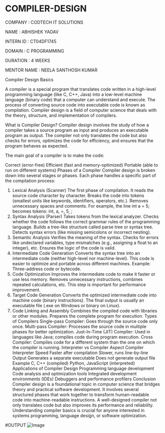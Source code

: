 # COMPILER-DESIGN

COMPANY : CODTECH IT SOLUTIONS

NAME : ABHISHEK YADAV

INTERN ID : CT04DF1745

DOMAIN : C PROGRAMMING

DURATION : 4 WEEKS

MENTOR NAME : NEELA SANTHOSH KUMAR

Compiler Design Basics

A compiler is a special program that translates code written in a high-level programming language (like C, C++, Java) into a low-level machine language (binary code) that a computer can understand and execute. The process of converting source code into executable code is known as compilation. Compiler design is a field of computer science that deals with the theory, structure, and implementation of compilers.

What is Compiler Design?
Compiler design involves the study of how a compiler takes a source program as input and produces an executable program as output. The compiler not only translates the code but also checks for errors, optimizes the code for efficiency, and ensures that the program behaves as expected.

The main goal of a compiler is to make the code:

Correct (error-free)
Efficient (fast and memory-optimized)
Portable (able to run on different systems)
Phases of a Compiler
Compiler design is broken down into several stages or phases. Each phase handles a specific part of the compilation process:

1. Lexical Analysis (Scanner)
The first phase of compilation.
It reads the source code character by character.
Breaks the code into tokens (smallest units like keywords, identifiers, operators, etc.).
Removes unnecessary spaces and comments.
For example, the line int a = 5; becomes tokens: int, a, =, 5, ;
2. Syntax Analysis (Parser)
Takes tokens from the lexical analyzer.
Checks whether the code follows the correct grammar rules of the programming language.
Builds a tree-like structure called parse tree or syntax tree.
Detects syntax errors (like missing semicolons or incorrect nesting).
3. Semantic Analysis
Verifies the meaning of the syntax.
Checks for errors like undeclared variables, type mismatches (e.g., assigning a float to an integer), etc.
Ensures the logic of the code is valid.
4. Intermediate Code Generation
Converts the syntax tree into an intermediate code (neither high-level nor machine-level).
This code is easier to optimize and portable across different machines.
Example: Three-address code or bytecode.
5. Code Optimization
Improves the intermediate code to make it faster or use less memory.
Removes unnecessary instructions, combines repeated calculations, etc.
This step is important for performance improvement.
6. Target Code Generation
Converts the optimized intermediate code into machine code (binary instructions).
The final output is usually an executable file (.exe on Windows or binary on Linux).
7. Code Linking and Assembly
Combines the compiled code with libraries or other modules.
Prepares the complete program for execution.
Types of Compilers
Single-pass Compiler: Goes through the source code only once.
Multi-pass Compiler: Processes the source code in multiple phases for better optimization.
Just-In-Time (JIT) Compiler: Used in languages like Java; compiles code during program execution.
Cross Compiler: Compiles code for a different system than the one on which the compiler is running.
Interpreter vs Compiler
Aspect	Compiler	Interpreter
Speed	Faster after compilation	Slower, runs line-by-line
Output	Generates a separate executable	Does not generate output file
Example	C, C++ (compiled)	Python, JavaScript (interpreted)
Applications of Compiler Design
Programming language development
Code analysis and optimization tools
Integrated development environments (IDEs)
Debuggers and performance profilers
Conclusion
Compiler design is a foundational topic in computer science that bridges theory and practical software development. It involves several structured phases that work together to transform human-readable code into machine-readable instructions. A well-designed compiler not only translates code but also improves its performance and reliability. Understanding compiler basics is crucial for anyone interested in systems programming, language design, or software optimization.

#OUTPUT
![Image](https://github.com/user-attachments/assets/c7d65053-61d3-4ca8-9174-e7fa4485281b)

